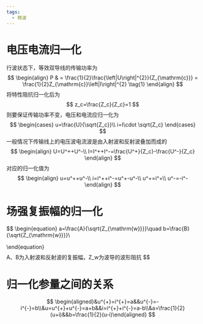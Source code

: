 ```yaml
---
tags:
  - 微波
---
```

# 电压电流归一化
行波状态下，等效双导线的传输功率为
$$
\begin{align}
P & = \frac{1}{2}\frac{\left|U\right|^{2}}{Z_{\mathrm{c}}} = \frac{1}{2}Z_{\mathrm{c}}\left|I\right|^{2} \tag{1}
\end{align}
$$
将特性阻抗归一化后为
$$
z_c=\frac{Z_c}{Z_c}=1
$$
则要保证传输功率不变，电压和电流应归一化为
$$
\begin{cases}
u=\frac{U}{\sqrt{Z_c}}\\
i=I\cdot \sqrt{Z_c}
\end{cases}
$$
一般情况下传输线上的电压波电流波是由入射波和反射波叠加而成的
$$
\begin{align}
U=U^++U^-\\
I=I^++I^-=\frac{U^+}{Z_c}-\frac{U^-}{Z_c}
\end{align}
$$
对应的归一化值为
$$
\begin{align}
u=u^++u^-\\
i=i^++i^-=u^+-u^-\\
u^+=i^+\\
u^-=-i^-
\end{align}
$$
# 场强复振幅的归一化
$$
\begin{equation}
a=\frac{A}{\sqrt{Z_{\mathrm{w}}}}\quad b=\frac{B}{\sqrt{Z_{\mathrm{w}}}}\\

\end{equation}
$$
$$
A、B为入射波和反射波的复振幅，Z_w为波导的波形阻抗
$$
# 归一化参量之间的关系
$$
\begin{aligned}&u^{+}=i^{+}=a&&u^{-}=-i^{-}=b\\&u=u^{+}+u^{-}=a+b&&i=i^{+}+i^{-}=a-b\\&a=\frac{1}{2}(u+i)&&b=\frac{1}{2}(u-i)\end{aligned}
$$

